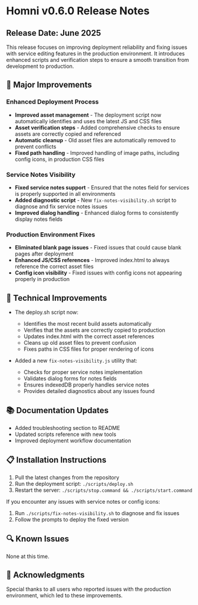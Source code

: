 # Homni v0.6.0 Release Notes

## Release Date: June 2025

This release focuses on improving deployment reliability and fixing issues with service editing features in the production environment. It introduces enhanced scripts and verification steps to ensure a smooth transition from development to production.

## 🚀 Major Improvements

### Enhanced Deployment Process
- **Improved asset management** - The deployment script now automatically identifies and uses the latest JS and CSS files
- **Asset verification steps** - Added comprehensive checks to ensure assets are correctly copied and referenced
- **Automatic cleanup** - Old asset files are automatically removed to prevent conflicts
- **Fixed path handling** - Improved handling of image paths, including config icons, in production CSS files

### Service Notes Visibility
- **Fixed service notes support** - Ensured that the notes field for services is properly supported in all environments
- **Added diagnostic script** - New `fix-notes-visibility.sh` script to diagnose and fix service notes issues
- **Improved dialog handling** - Enhanced dialog forms to consistently display notes fields

### Production Environment Fixes
- **Eliminated blank page issues** - Fixed issues that could cause blank pages after deployment
- **Enhanced JS/CSS references** - Improved index.html to always reference the correct asset files
- **Config icon visibility** - Fixed issues with config icons not appearing properly in production

## 🔧 Technical Improvements

- The deploy.sh script now:
  - Identifies the most recent build assets automatically
  - Verifies that the assets are correctly copied to production
  - Updates index.html with the correct asset references
  - Cleans up old asset files to prevent confusion
  - Fixes paths in CSS files for proper rendering of icons

- Added a new `fix-notes-visibility.js` utility that:
  - Checks for proper service notes implementation
  - Validates dialog forms for notes fields
  - Ensures indexedDB properly handles service notes
  - Provides detailed diagnostics about any issues found

## 📚 Documentation Updates

- Added troubleshooting section to README
- Updated scripts reference with new tools
- Improved deployment workflow documentation

## 📋 Installation Instructions

1. Pull the latest changes from the repository
2. Run the deployment script: `./scripts/deploy.sh`
3. Restart the server: `./scripts/stop.command && ./scripts/start.command`

If you encounter any issues with service notes or config icons:
1. Run `./scripts/fix-notes-visibility.sh` to diagnose and fix issues
2. Follow the prompts to deploy the fixed version

## 🔍 Known Issues

None at this time.

## 🙏 Acknowledgments

Special thanks to all users who reported issues with the production environment, which led to these improvements. 